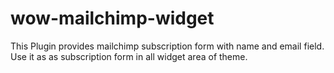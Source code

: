 wow-mailchimp-widget
==================

This Plugin provides mailchimp subscription form with name and email field. Use it as as subscription form in all widget area of theme.